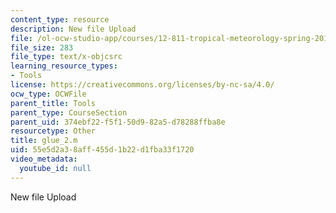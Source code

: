 ```yaml
---
content_type: resource
description: New file Upload
file: /ol-ocw-studio-app/courses/12-811-tropical-meteorology-spring-2011/55e5d2a38aff455d1b22d1fba33f1720_glue_2.m
file_size: 283
file_type: text/x-objcsrc
learning_resource_types:
- Tools
license: https://creativecommons.org/licenses/by-nc-sa/4.0/
ocw_type: OCWFile
parent_title: Tools
parent_type: CourseSection
parent_uid: 374ebf22-f5f1-50d9-82a5-d78288ffba8e
resourcetype: Other
title: glue_2.m
uid: 55e5d2a3-8aff-455d-1b22-d1fba33f1720
video_metadata:
  youtube_id: null
---
```

New file Upload